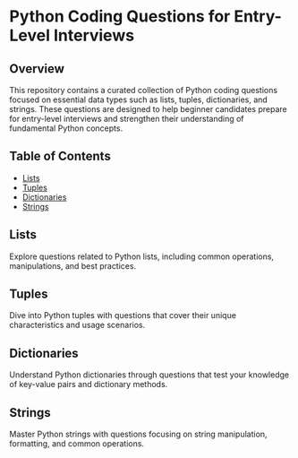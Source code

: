 # Python Coding Questions for Entry-Level Interviews

## Overview

This repository contains a curated collection of Python coding questions focused on essential data types such as lists, tuples, dictionaries, and strings. These questions are designed to help beginner candidates prepare for entry-level interviews and strengthen their understanding of fundamental Python concepts.


## Table of Contents

- [Lists](#lists)
- [Tuples](#tuples)
- [Dictionaries](#dictionaries)
- [Strings](#strings)

## Lists

Explore questions related to Python lists, including common operations, manipulations, and best practices.

## Tuples

Dive into Python tuples with questions that cover their unique characteristics and usage scenarios.

## Dictionaries

Understand Python dictionaries through questions that test your knowledge of key-value pairs and dictionary methods.

## Strings

Master Python strings with questions focusing on string manipulation, formatting, and common operations.
